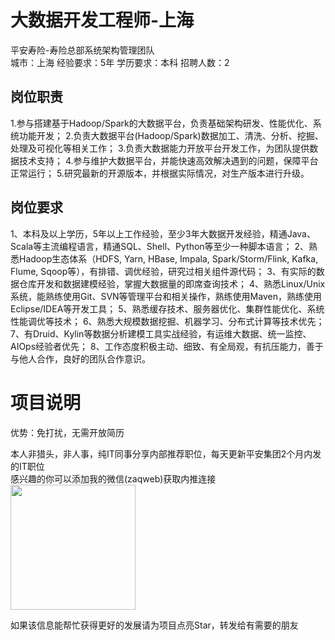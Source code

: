 # 大数据开发工程师-上海
平安寿险-寿险总部系统架构管理团队  
城市：上海 经验要求：5年 学历要求：本科  招聘人数：2

## 岗位职责
1.参与搭建基于Hadoop/Spark的大数据平台，负责基础架构研发、性能优化、系统功能开发；
 2.负责大数据平台(Hadoop/Spark)数据加工、清洗、分析、挖掘、处理及可视化等相关工作；
 3.负责大数据能力开放平台开发工作，为团队提供数据技术支持；
 4.参与维护大数据平台，并能快速高效解决遇到的问题，保障平台正常运行；
 5.研究最新的开源版本，并根据实际情况，对生产版本进行升级。

## 岗位要求
1、本科及以上学历，5年以上工作经验，至少3年大数据开发经验，精通Java、Scala等主流编程语言，精通SQL、Shell、Python等至少一种脚本语言；
 2、熟悉Hadoop生态体系（HDFS, Yarn, HBase, Impala, Spark/Storm/Flink, Kafka, Flume, Sqoop等），有排错、调优经验，研究过相关组件源代码；
 3、有实际的数据仓库开发和数据建模经验，掌握大数据量的即席查询技术；
 4、熟悉Linux/Unix系统，能熟练使用Git、SVN等管理平台和相关操作，熟练使用Maven，熟练使用Eclipse/IDEA等开发工具；
 5、熟悉缓存技术、服务器优化、集群性能优化、系统性能调优等技术；
 6、熟悉大规模数据挖掘、机器学习、分布式计算等技术优先；
 7、有Druid、Kylin等数据分析建模工具实战经验，有运维大数据、统一监控、AIOps经验者优先；
 8、工作态度积极主动、细致、有全局观，有抗压能力，善于与他人合作，良好的团队合作意识。

# 项目说明

优势：免打扰，无需开放简历

本人非猎头，非人事，纯IT同事分享内部推荐职位，每天更新平安集团2个月内发的IT职位  
感兴趣的你可以添加我的微信(zaqweb)获取内推连接  
<img src="https://github.com/zaqweb/PA-IT-JOBS/blob/master/WechatICode.jpeg"  height="200" width="200">

如果该信息能帮忙获得更好的发展请为项目点亮Star，转发给有需要的朋友





